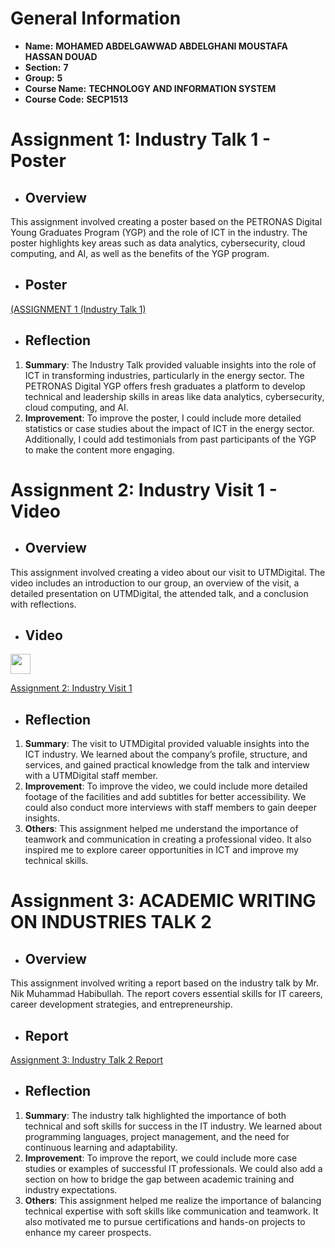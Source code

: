 # General Information
- **Name:** **MOHAMED ABDELGAWWAD ABDELGHANI MOUSTAFA HASSAN DOUAD**
- **Section:** **7**
- **Group:** **5**
- **Course Name:** **TECHNOLOGY AND INFORMATION SYSTEM**
- **Course Code:** **SECP1513**

# Assignment 1: Industry Talk 1 - Poster

- ## Overview
This assignment involved creating a poster based on the PETRONAS Digital Young Graduates Program (YGP) and the role of ICT in the industry. The poster highlights key areas such as data analytics, cybersecurity, cloud computing, and AI, as well as the benefits of the YGP program.

- ## Poster
[(ASSIGNMENT 1 (Industry Talk 1)](https://github.com/MoAbdo122004/TIS/blob/97e967bb1c1815b9d98e53dce050bad30f39c374/ASSIGNMENT%201%20(Industry%20Talk%201)%20.pdf)
- ## Reflection
1. **Summary**: The Industry Talk provided valuable insights into the role of ICT in transforming industries, particularly in the energy sector. The PETRONAS Digital YGP offers fresh graduates a platform to develop technical and leadership skills in areas like data analytics, cybersecurity, cloud computing, and AI.
2. **Improvement**: To improve the poster, I could include more detailed statistics or case studies about the impact of ICT in the energy sector. Additionally, I could add testimonials from past participants of the YGP to make the content more engaging.



# Assignment 2: Industry Visit 1 - Video

- ## Overview
This assignment involved creating a video about our visit to UTMDigital. The video includes an introduction to our group, an overview of the visit, a detailed presentation on UTMDigital, the attended talk, and a conclusion with reflections.

- ## Video
[<p align="left"> <a href="https://youtu.be/PaKAiLU_Kic" target="_blank" rel="noreferrer"> <picture> <source media="(prefers-color-scheme: dark)" srcset="https://raw.githubusercontent.com/danielcranney/readme-generator/main/public/icons/socials/youtube-dark.svg" /> <source media="(prefers-color-scheme: light)" srcset="https://raw.githubusercontent.com/danielcranney/readme-generator/main/public/icons/socials/youtube.svg" /> <img src="https://raw.githubusercontent.com/danielcranney/readme-generator/main/public/icons/socials/youtube.svg" width="32" height="32" /> </picture> </a></p>](https://youtu.be/PaKAiLU_Kic)

[Assignment 2: Industry Visit 1](https://github.com/MoAbdo122004/TIS/blob/d99ab942ad73f89653c000db6bc02f6bfba47a41/ASSIGNMENT%202%20(VIDEO)%20-%20Industrial%20visit%201.md)

- ## Reflection
1. **Summary**: The visit to UTMDigital provided valuable insights into the ICT industry. We learned about the company’s profile, structure, and services, and gained practical knowledge from the talk and interview with a UTMDigital staff member.
2. **Improvement**: To improve the video, we could include more detailed footage of the facilities and add subtitles for better accessibility. We could also conduct more interviews with staff members to gain deeper insights.
3. **Others**: This assignment helped me understand the importance of teamwork and communication in creating a professional video. It also inspired me to explore career opportunities in ICT and improve my technical skills.



# Assignment 3:  ACADEMIC WRITING ON INDUSTRIES TALK 2

- ## Overview
This assignment involved writing a report based on the industry talk by Mr. Nik Muhammad Habibullah. The report covers essential skills for IT careers, career development strategies, and entrepreneurship.

- ## Report
[Assignment 3: Industry Talk 2 Report](https://github.com/MoAbdo122004/TIS/blob/d7e1670dfdd7b7a3cee76167451fe5b58cdd4bd7/ASSIGNMENT%203%20-%20INDUSTRIAL%20TALK%202%20(Academic%20Writing)%20.pdf) 

- ## Reflection
1. **Summary**: The industry talk highlighted the importance of both technical and soft skills for success in the IT industry. We learned about programming languages, project management, and the need for continuous learning and adaptability.
2. **Improvement**: To improve the report, we could include more case studies or examples of successful IT professionals. We could also add a section on how to bridge the gap between academic training and industry expectations.
3. **Others**: This assignment helped me realize the importance of balancing technical expertise with soft skills like communication and teamwork. It also motivated me to pursue certifications and hands-on projects to enhance my career prospects.

